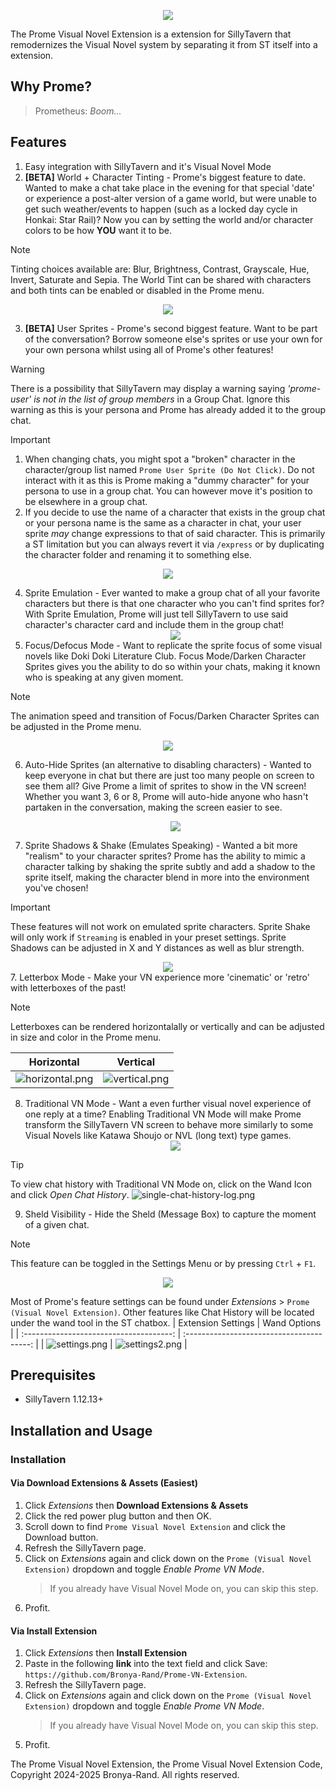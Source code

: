 <p align="center">
   <img src="./.github/prome-open-graph.jpg"/>
</p>

The Prome Visual Novel Extension is a extension for SillyTavern that remodernizes the Visual Novel system by separating it from ST itself into a extension.

<!-- > [!CAUTION]
> Prome at the moment is only supported on the current staging branch of SillyTavern. Switch your SillyTavern version to `staging` using this command:
> `git checkout -b staging && git pull` !-->

## Why Prome?

> Prometheus: _Boom..._

## Features

1. Easy integration with SillyTavern and it's Visual Novel Mode
2. **[BETA]** World + Character Tinting - Prome's biggest feature to date. Wanted to make a chat take place in the evening for that special 'date' or experience a post-alter version of a game world, but were unable to get such weather/events to happen (such as a locked day cycle in Honkai: Star Rail)? Now you can by setting the world and/or character colors to be how **YOU** want it to be.

> [!NOTE]
> Tinting choices available are: Blur, Brightness, Contrast, Grayscale, Hue, Invert, Saturate and Sepia. The World Tint can be shared with characters and both tints can be enabled or disabled in the Prome menu.

   <center>
      <img src="./.github/world-tint.png">
   </center>

3. **[BETA]** User Sprites - Prome's second biggest feature. Want to be part of the conversation? Borrow someone else's sprites or use your own for your own persona whilst using all of Prome's other features!

> [!WARNING]
> There is a possibility that SillyTavern may display a warning saying _'prome-user' is not in the list of group members_ in a Group Chat. Ignore this warning as this is your persona and Prome has already added it to the group chat.

> [!IMPORTANT]
> 1. When changing chats, you might spot a "broken" character in the character/group list named `Prome User Sprite (Do Not Click)`. Do not interact with it as this is Prome making a "dummy character" for your persona to use in a group chat. You can however move it's position to be elsewhere in a group chat.
> 2. If you decide to use the name of a character that exists in the group chat or your persona name is the same as a character in chat, your user sprite *may* change expressions to that of said character. This is primarily a ST limitation but you can always revert it via `/express` or by duplicating the character folder and renaming it to something else.

   <center>
      <img src="./.github/user-sprite.png">
   </center>

4. Sprite Emulation - Ever wanted to make a group chat of all your favorite characters but there is that one character who you can't find sprites for? With Sprite Emulation, Prome will just tell SillyTavern to use said character's character card and include them in the group chat!
   <center>
    <img src="./.github/card-emulation.png"/>
   </center>
5. Focus/Defocus Mode - Want to replicate the sprite focus of some visual novels like Doki Doki Literature Club. Focus Mode/Darken Character Sprites gives you the ability to do so within your chats, making it known who is speaking at any given moment.

> [!NOTE]
> The animation speed and transition of Focus/Darken Character Sprites can be adjusted in the Prome menu.

   <center>
    <img src="./.github/defocus.png"/>
   </center>

6. Auto-Hide Sprites (an alternative to disabling characters) - Wanted to keep everyone in chat but there are just too many people on screen to see them all? Give Prome a limit of sprites to show in the VN screen! Whether you want 3, 6 or 8, Prome will auto-hide anyone who hasn't partaken in the conversation, making the screen easier to see.
   <center>
    <img src="./.github/auto-hide.png">
   </center>

6. Sprite Shadows & Shake (Emulates Speaking) - Wanted a bit more "realism" to your character sprites? Prome has the ability to mimic a character talking by shaking the sprite subtly and add a shadow to the sprite itself, making the character blend in more into the environment you've chosen!

> [!IMPORTANT]
> These features will not work on emulated sprite characters. Sprite Shake will only work if `Streaming` is enabled in your preset settings. Sprite Shadows can be adjusted in X and Y distances as well as blur strength.

   <center>
       <img src="./.github/sprite-shadow.png">
    </center>
7. Letterbox Mode - Make your VN experience more 'cinematic' or 'retro' with letterboxes of the past!

> [!NOTE]
> Letterboxes can be rendered horizontalally or vertically and can be adjusted in size and color in the Prome menu.

|                 Horizontal                  |                Vertical                 |
| :-----------------------------------------: | :-------------------------------------: |
| ![horizontal.png](./.github/horizontal.png) | ![vertical.png](./.github/vertical.png) |

8. Traditional VN Mode - Want a even further visual novel experience of one reply at a time? Enabling Traditional VN Mode will make Prome transform the SillyTavern VN screen to behave more similarly to some Visual Novels like Katawa Shoujo or NVL (long text) type games.
   <center>
    <img src="./.github/single-message.png"/>
    </center>

> [!TIP]
> To view chat history with Traditional VN Mode on, click on the Wand Icon and click _Open Chat History_.
> ![single-chat-history-log.png](./.github/single-chat-history-log.png)

9. Sheld Visibility - Hide the Sheld (Message Box) to capture the moment of a given chat.

> [!NOTE]
> This feature can be toggled in the Settings Menu or by pressing `Ctrl` + `F1`.

   <center>
      <img src="./.github/sheld_hide.png"/>
   </center>

Most of Prome's feature settings can be found under _Extensions_ > `Prome (Visual Novel Extension)`. Other features like Chat History will be located under the wand tool in the ST chatbox.
| Extension Settings | Wand Options |
| :-------------------------------------: | :---------------------------------------: |
| ![settings.png](./.github/settings.png) | ![settings2.png](./.github/settings2.png) |

## Prerequisites

- SillyTavern 1.12.13+ 

## Installation and Usage

### Installation

#### Via Download Extensions & Assets (Easiest)

1. Click _Extensions_ then **Download Extensions & Assets**
2. Click the red power plug button and then OK.
3. Scroll down to find `Prome Visual Novel Extension` and click the Download button.
4. Refresh the SillyTavern page.
5. Click on _Extensions_ again and click down on the `Prome (Visual Novel Extension)` dropdown and toggle _Enable Prome VN Mode_.
   > If you already have Visual Novel Mode on, you can skip this step.
6. Profit.

#### Via Install Extension

1. Click _Extensions_ then **Install Extension**
2. Paste in the following **link** into the text field and click Save: `https://github.com/Bronya-Rand/Prome-VN-Extension`.
3. Refresh the SillyTavern page.
4. Click on _Extensions_ again and click down on the `Prome (Visual Novel Extension)` dropdown and toggle _Enable Prome VN Mode_.
   > If you already have Visual Novel Mode on, you can skip this step.
5. Profit.

The Prome Visual Novel Extension, the Prome Visual Novel Extension Code, Copyright 2024-2025 Bronya-Rand. All rights reserved. 

